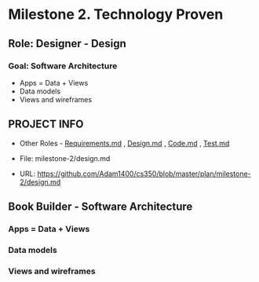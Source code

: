# Milestone 2. Technology Proven

## Role: Designer - Design

### Goal: Software Architecture

* Apps = Data + Views
* Data models
* Views and wireframes

## PROJECT INFO


* Other Roles - [Requirements.md](Requirements.md)
, [Design.md](Design.md)
, [Code.md](Code.md)
, [Test.md](Test.md)



* File: milestone-2/design.md

* URL: https://github.com/Adam1400/cs350/blob/master/plan/milestone-2/design.md



## Book Builder - Software Architecture



### Apps = Data + Views


### Data models


### Views and wireframes